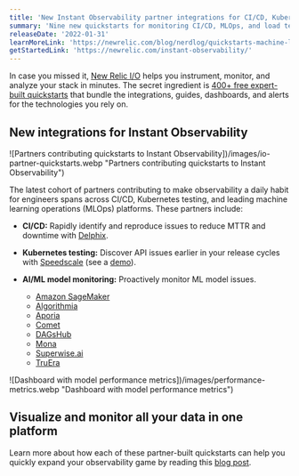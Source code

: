 ```yaml
---
title: 'New Instant Observability partner integrations for CI/CD, Kubernetes, and machine learning'
summary: 'Nine new quickstarts for monitoring CI/CD, MLOps, and load testing'
releaseDate: '2022-01-31'
learnMoreLink: 'https://newrelic.com/blog/nerdlog/quickstarts-machine-learning-kubernetes-cicd'
getStartedLink: 'https://newrelic.com/instant-observability/'
---
```


In case you missed it, [New Relic I/O](https://docs.newrelic.com/whats-new/2021/10/instant-observability-10-13-21) helps you instrument, monitor, and analyze your stack in minutes. The secret ingredient is [400+ free expert-built quickstarts](https://newrelic.com/instant-observability/) that bundle the integrations, guides, dashboards, and alerts for the technologies you rely on.

## New integrations for Instant Observability

![Partners contributing quickstarts to Instant Observability])/images/io-partner-quickstarts.webp "Partners contributing quickstarts to Instant Observability")

The latest cohort of partners contributing to make observability a daily habit for engineers spans across CI/CD, Kubernetes testing, and leading machine learning operations (MLOps) platforms. These partners include:

- **CI/CD:** Rapidly identify and reproduce issues to reduce MTTR and downtime with [Delphix](https://newrelic.com/instant-observability/delphix/98f77308-4ac3-4c55-bc56-eb9d12f52ab7/).

- **Kubernetes testing:** Discover API issues earlier in your release cycles with [Speedscale](https://newrelic.com/instant-observability/speedscale/c4512294-8f81-4efa-8f28-6c1db28d288c/) (see a [demo](https://newrelic.com/blog/how-to-relic/speedscale-load-testing-observability#toc-speedscale-quickstart-demo)).

- **AI/ML model monitoring:** Proactively monitor ML model issues.
  - [Amazon SageMaker](https://newrelic.com/instant-observability/mlops-sagemaker/cee03961-f9e3-46e1-89fd-70a626cfe8ce/)
  - [Algorithmia](https://newrelic.com/instant-observability/mlops-algorithmia/d0e829a6-ede4-4933-9065-9f0c56f8aa7e/)
  - [Aporia](https://newrelic.com/instant-observability/mlops-aporia/879a5e0d-eda0-4af9-aa73-08e49a8a46c8/)
  - [Comet](https://newrelic.com/instant-observability/mlops-comet/dda42643-7efa-4ae3-8cad-5b4406e874e0/)
  - [DAGsHub](https://newrelic.com/instant-observability/mlops-dagshub/7ada1bce-43e4-4e32-a16d-58c71ecffaed/)
  - [Mona](https://newrelic.com/instant-observability/mlops-monalabs/99df45ed-c710-4f21-80f8-b519101e0000/)
  - [Superwise.ai](https://newrelic.com/instant-observability/superwise-mlops/6c61cb57-c966-4435-b46c-f96b568d9873/)
  - [TruEra](https://newrelic.com/instant-observability/truera/81402789-9ae9-4cbd-8686-4d2d4de8951f/)

![Dashboard with model performance metrics])/images/performance-metrics.webp "Dashboard with model performance metrics")

## Visualize and monitor all your data in one platform

Learn more about how each of these partner-built quickstarts can help you quickly expand your observability game by reading this [blog post](https://newrelic.com/blog/nerdlog/quickstarts-machine-learning-kubernetes-cicd).
